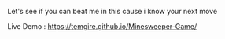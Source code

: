Let's see if you can beat me in this cause i know your next move

Live Demo : https://temgire.github.io/Minesweeper-Game/
